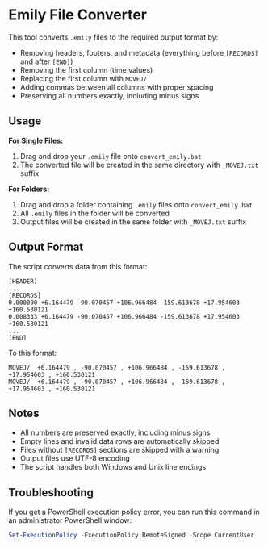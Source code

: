 # Emily File Converter

This tool converts `.emily` files to the required output format by:

- Removing headers, footers, and metadata (everything before `[RECORDS]` and after `[END]`)
- Removing the first column (time values)
- Replacing the first column with `MOVEJ/`
- Adding commas between all columns with proper spacing
- Preserving all numbers exactly, including minus signs

## Usage

**For Single Files:**

1. Drag and drop your `.emily` file onto `convert_emily.bat`
2. The converted file will be created in the same directory with `_MOVEJ.txt` suffix

**For Folders:**

1. Drag and drop a folder containing `.emily` files onto `convert_emily.bat`
2. All `.emily` files in the folder will be converted
3. Output files will be created in the same folder with `_MOVEJ.txt` suffix

## Output Format

The script converts data from this format:

```
[HEADER]
...
[RECORDS]
0.000000 +6.164479 -90.070457 +106.966484 -159.613678 +17.954603 +160.530121
0.008333 +6.164479 -90.070457 +106.966484 -159.613678 +17.954603 +160.530121
...
[END]
```

To this format:

```
MOVEJ/  +6.164479 , -90.070457 , +106.966484 , -159.613678 , +17.954603 , +160.530121
MOVEJ/  +6.164479 , -90.070457 , +106.966484 , -159.613678 , +17.954603 , +160.530121
```

## Notes

- All numbers are preserved exactly, including minus signs
- Empty lines and invalid data rows are automatically skipped
- Files without `[RECORDS]` sections are skipped with a warning
- Output files use UTF-8 encoding
- The script handles both Windows and Unix line endings

## Troubleshooting

If you get a PowerShell execution policy error, you can run this command in an administrator PowerShell window:

```powershell
Set-ExecutionPolicy -ExecutionPolicy RemoteSigned -Scope CurrentUser
```
